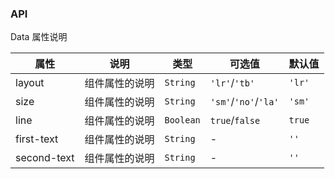 ### API

Data 属性说明

| 属性 | 说明 | 类型 | 可选值 | 默认值 |
| --- | --- | --- | --- | --- |
| layout | 组件属性的说明 | `String` | `'lr'`/`'tb'` | `'lr'` |
| size | 组件属性的说明 | `String` | `'sm'`/`'no'`/`'la'` | `'sm'` |
| line | 组件属性的说明 | `Boolean` | `true`/`false` | `true` |
| first-text | 组件属性的说明 | `String` | - | `''` |
| second-text | 组件属性的说明 | `String` | - | `''` |
